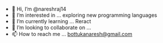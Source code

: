 - 👋 Hi, I’m @nareshraj14
- 👀 I’m interested in ... exploring new programming languages
- 🌱 I’m currently learning ... Reract
- 💞️ I’m looking to collaborate on ...
- 📫 How to reach me ... bottukanaresh@gmail.com

<!---
nareshraj14/nareshraj14 is a ✨ special ✨ repository because its `README.md` (this file) appears on your GitHub profile.
You can click the Preview link to take a look at your changes.
--->
